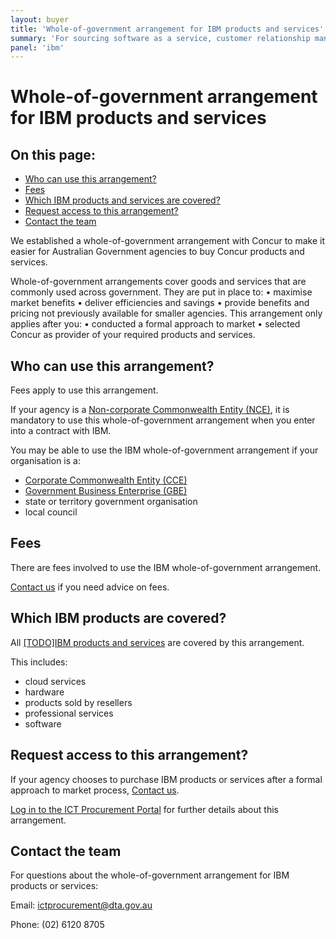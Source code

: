 ```yaml
---
layout: buyer
title: 'Whole-of-government arrangement for IBM products and services'
summary: 'For sourcing software as a service, customer relationship management, development tools'
panel: 'ibm'
---
```


# Whole-of-government arrangement for IBM products and services

<nav class="au-inpage-nav-links" aria-label="in page navigation">
  <h2 class="au-inpage-nav-links__heading">On this page:</h2>
  <ul class="au-link-list">
    <li><a href="#who-can-use-this-arrangement">Who can use this arrangement?</a></li>
    <li><a href="#fees">Fees</a></li>
    <li><a href="#which-products-and-services-are-covered">Which IBM products and services are covered?</a></li>
    <li><a href="#request-access-to-this-arrangement">Request access to this arrangement?</a></li>
    <li><a href="#contact-the-team">Contact the team</a></li>
  </ul>
</nav>

We established a whole-of-government arrangement with Concur to make it easier for Australian Government agencies to buy Concur products and services.

Whole-of-government arrangements cover goods and services that are commonly used across government. They are put in place to:
• maximise market benefits
• deliver efficiencies and savings
• provide benefits and pricing not previously available for smaller agencies.
This arrangement only applies after you:
• conducted a formal approach to market
• selected Concur as provider of your required products and services.

## <span name="who-can-use-this-arrangement">Who can use this arrangement?</span>

Fees apply to use this arrangement.

If your agency is a <a href="https://www.finance.gov.au/about-us/glossary/pgpa/term-non-corporate-commonwealth-entity-nce" target="_blank" rel="external noreferrer">Non-corporate Commonwealth Entity (NCE)</a>, it is mandatory to use this whole-of-government arrangement when you enter into a contract with IBM.

You may be able to use the IBM whole-of-government arrangement if your organisation is a:

- <a href="https://www.finance.gov.au/about-us/glossary/pgpa/term-corporate-commonwealth-entity-cce" target="_blank" rel="external noreferrer">Corporate Commonwealth Entity (CCE)</a>
- <a href="https://www.finance.gov.au/business/government-business-enterprises" target="_blank" rel="external noreferrer">Government Business Enterprise (GBE)</a>
- state or territory government organisation
- local council

## <span name="fees">Fees</span>

There are fees involved to use the IBM whole-of-government arrangement.

<a href="#contact-the-team">Contact us</a> if you need advice on fees.

## <span name="which-products-and-services-are-covered">Which IBM products are covered?</span>

All [[TODO]IBM products and services](#) are covered by this arrangement.

This includes:

- cloud services
- hardware
- products sold by resellers
- professional services
- software

## <span name="request-access-to-this-arrangement">Request access to this arrangement?</span>

If your agency chooses to purchase IBM products or services after a formal approach to market process, <a href="#contact-the-team">Contact us</a>.

<a href="https://ictprocurement.service-now.com/" target="_blank" rel="external noreferrer">Log in to the ICT Procurement Portal</a> for further details about this arrangement.

## <span name="contact-the-team">Contact the team</span>

For questions about the whole-of-government arrangement for IBM products or services:

Email: [ictprocurement@dta.gov.au](mailto:ictprocurement@dta.gov.au)

Phone: (02) 6120 8705
